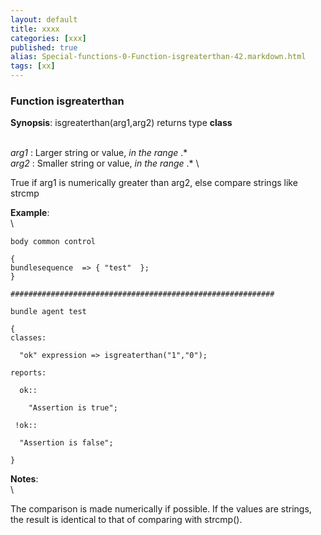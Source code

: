 ```yaml
---
layout: default
title: xxxx
categories: [xxx]
published: true
alias: Special-functions-0-Function-isgreaterthan-42.markdown.html
tags: [xx]
---
```


### Function isgreaterthan

**Synopsis**: isgreaterthan(arg1,arg2) returns type **class**

\
 *arg1* : Larger string or value, *in the range* .\* \
 *arg2* : Smaller string or value, *in the range* .\* \

True if arg1 is numerically greater than arg2, else compare strings like
strcmp

**Example**:\
 \

    body common control

    {
    bundlesequence  => { "test"  };
    }

    ###########################################################

    bundle agent test

    {
    classes:

      "ok" expression => isgreaterthan("1","0");

    reports:

      ok::

        "Assertion is true";

     !ok::

      "Assertion is false";

    }

**Notes**:\
 \

The comparison is made numerically if possible. If the values are
strings, the result is identical to that of comparing with strcmp().
